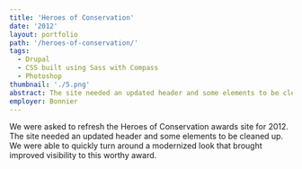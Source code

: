 ```yaml
---
title: 'Heroes of Conservation'
date: '2012'
layout: portfolio
path: '/heroes-of-conservation/'
tags:
  - Drupal
  - CSS built using Sass with Compass
  - Photoshop
thumbnail: './5.png'
abstract: The site needed an updated header and some elements to be cleaned up.
employer: Bonnier
---
```


We were asked to refresh the Heroes of Conservation awards site for 2012. The site needed an updated header and some elements to be cleaned up. We were able to quickly turn around a modernized look that brought improved visibility to this worthy award.
